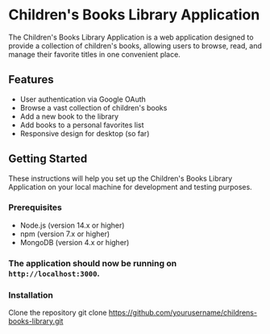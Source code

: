 
# Children's Books Library Application

The Children's Books Library Application is a web application designed to provide a collection of children's books, allowing users to browse, read, and manage their favorite titles in one convenient place.

## Features

- User authentication via Google OAuth
- Browse a vast collection of children's books
- Add a new book to the library
- Add books to a personal favorites list
- Responsive design for desktop (so far)

## Getting Started

These instructions will help you set up the Children's Books Library Application on your local machine for development and testing purposes.

### Prerequisites

- Node.js (version 14.x or higher)
- npm (version 7.x or higher)
- MongoDB (version 4.x or higher)

### The application should now be running on `http://localhost:3000`.


### Installation

 Clone the repository
git clone https://github.com/yourusername/childrens-books-library.git


